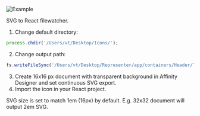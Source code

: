 ![Example](https://github.com/vasily-tokarev/svg-to-react/raw/master/example.gif)

SVG to React filewatcher.

1. Change default directory:
```javascript
process.chdir('/Users/vt/Desktop/Icons/');
```
2. Change output path:
```javascript
fs.writeFileSync('/Users/vt/Desktop/Representer/app/containers/Header/TestIcon.js', output);
```
3. Create 16x16 px document with transparent background in Affinity Designer and set continuous SVG export.  
4. Import the icon in your React project.  

SVG size is set to match 1em (16px) by default. E.g. 32x32 document will output 2em SVG.


